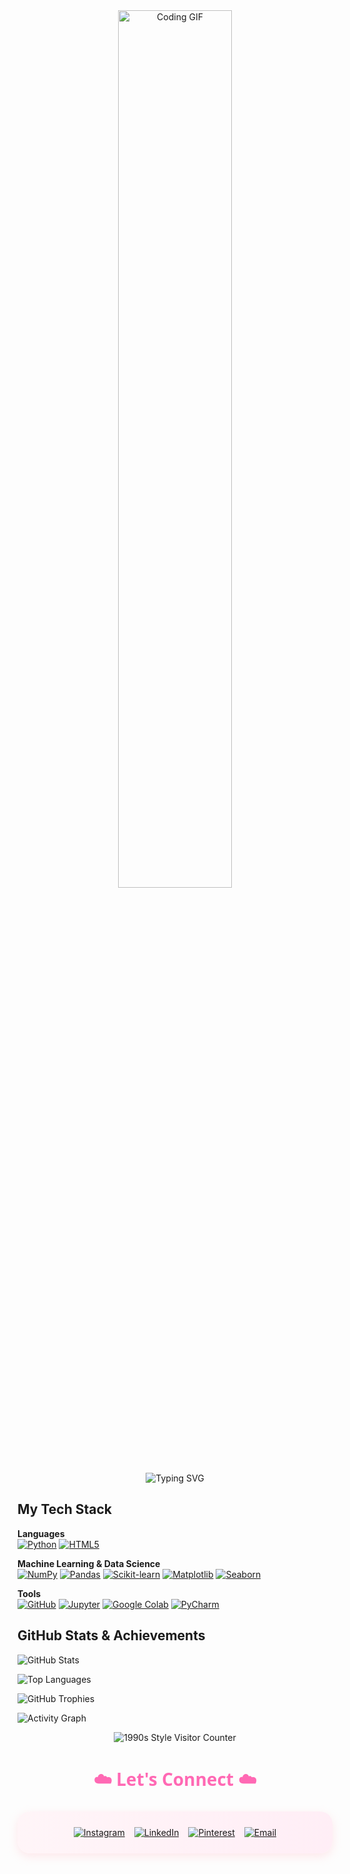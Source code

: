
<div align="center">
  <img src="https://i.pinimg.com/originals/7c/a2/89/7ca28999fb18fe29ebbdb2ad8f27bf8d.gif" style="width: 60%; height: auto;" alt="Coding GIF">
</div>
<div align="center">
  <!-- Customize the text in the lines parameter -->
  <img src="https://readme-typing-svg.herokuapp.com?font=Fira+Code&pause=1000&color=FF69B4&center=true&vCenter=true&width=435&lines=Hi+I'm+Liya;Computer+Science+Student;Always+Learning+New+Things" alt="Typing SVG" />
</div>




## My Tech Stack 
**Languages**  
[![Python](https://img.shields.io/badge/Python-ffb6c1?style=for-the-badge&logo=python&logoColor=white)](https://www.python.org/) 
[![HTML5](https://img.shields.io/badge/HTML5-f9c6d4?style=for-the-badge&logo=html5&logoColor=white)](https://www.w3schools.com/html/)

**Machine Learning & Data Science**  
[![NumPy](https://img.shields.io/badge/Numpy-ffafd2?style=for-the-badge&logo=numpy&logoColor=white)](https://numpy.org/) 
[![Pandas](https://img.shields.io/badge/Pandas-fcc8e2?style=for-the-badge&logo=pandas&logoColor=white)](https://pandas.pydata.org/) 
[![Scikit-learn](https://img.shields.io/badge/Scikit--learn-fbb1d5?style=for-the-badge&logo=scikit-learn&logoColor=white)](https://scikit-learn.org/) 
[![Matplotlib](https://img.shields.io/badge/Matplotlib-f8d3e0?style=for-the-badge&logo=plotly&logoColor=white)](https://matplotlib.org/) 
[![Seaborn](https://img.shields.io/badge/Seaborn-fccde2?style=for-the-badge&logo=seaborn&logoColor=white)](https://seaborn.pydata.org/)

**Tools**  
[![GitHub](https://img.shields.io/badge/GitHub-fce3f1?style=for-the-badge&logo=github&logoColor=black)](https://github.com/) 
[![Jupyter](https://img.shields.io/badge/Jupyter-f3cfe9?style=for-the-badge&logo=jupyter&logoColor=white)](https://jupyter.org/) 
[![Google Colab](https://img.shields.io/badge/Google_Colab-fde2e4?style=for-the-badge&logo=googlecolab&logoColor=white)](https://colab.research.google.com/) 
[![PyCharm](https://img.shields.io/badge/PyCharm-fad9e4?style=for-the-badge&logo=pycharm&logoColor=white)](https://www.jetbrains.com/pycharm/)

## GitHub Stats & Achievements

<div align="left">
  <!-- Replace YOUR_GITHUB_USERNAME with your actual GitHub username -->
  <img src="https://github-readme-stats.vercel.app/api?username=liyachittilappilly&show_icons=true&count_private=true&theme=radical&hide_border=true" alt="GitHub Stats" />
  
  ![Top Languages](https://github-readme-stats.vercel.app/api/top-langs/?username=liyachittilappilly&layout=compact&theme=radical)
</div>


  <img src="https://github-profile-trophy.vercel.app/?username=liyachittilappilly&theme=radical&no-frame=true&margin-w=30" alt="GitHub Trophies" />

![Activity Graph](https://github-readme-activity-graph.vercel.app/graph?username=liyachittilappilly&theme=radical)


<div align="center">

  <!-- 1990s Style Visitor Counter - Replace YOUR_GITHUB_USERNAME -->
  <img src="https://count.getloli.com/@liyachittilappilly?theme=rule34" alt="1990s Style Visitor Counter" />
  
</div>

<h2 align="center" style="color:#ff69b4; font-family: 'Segoe UI', sans-serif; font-size: 28px;">☁️ Let's Connect ☁️</h2>

<div align="center" style="background: linear-gradient(to right, #fff5f8, #ffeef6); border-radius: 20px; padding: 25px; margin: 20px 0; box-shadow: 0 5px 15px rgba(255, 182, 193, 0.3);">
  <div style="display: flex; justify-content: center; flex-wrap: wrap; gap: 15px;">
    <!-- Replace YOUR_INSTAGRAM_USERNAME -->
    <a href="https://www.instagram.com/needyneedyneedy" target="_blank">
      <img src="https://img.shields.io/badge/Instagram-@needyneedyneedy-ffe4ec?style=for-the-badge&logo=instagram&logoColor=E1306C" alt="Instagram" />
    </a>
    <!-- Replace YOUR_LINKEDIN_USERNAME -->
    <a href="https://www.linkedin.com/in/liya-s-chittilappilly" target="_blank">
      <img src="https://img.shields.io/badge/LinkedIn-Liya S Chittilappilly-fff0f5?style=for-the-badge&logo=linkedin&logoColor=0077B5" alt="LinkedIn" />
    </a>
    <!-- Replace YOUR_PINTEREST_USERNAME -->
    <a href="https://www.pinterest.com/liyachittilappilly" target="_blank">
      <img src="https://img.shields.io/badge/Pinterest-liyachittilappilly-fcc8e2?style=for-the-badge&logo=pinterest&logoColor=white" alt="Pinterest" />
    </a>
    <!-- Replace YOUR_EMAIL_ADDRESS -->
    <a href="mailto:liyachittilappilly@gmail.com">
      <img src="https://img.shields.io/badge/Gmail-Email_Me-fdf4f9?style=for-the-badge&logo=gmail&logoColor=EA4335" alt="Email" />
    </a>
  </div>
</div>
